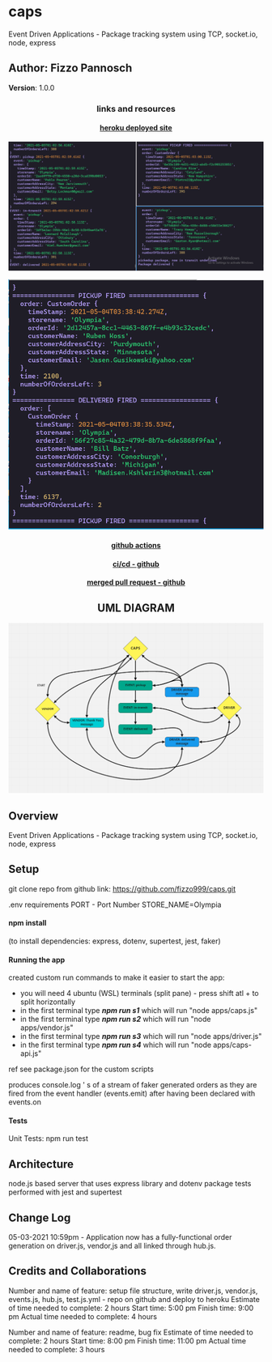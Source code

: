 # caps

Event Driven Applications - Package tracking system using TCP, socket.io, node, express

## Author: Fizzo Pannosch

**Version**: 1.0.0

<!-- (increment the patch/fix version number if you make more commits past your first submission) -->

### <center> links and resources </center>

#### <center> [heroku deployed site](https://fizzo-caps.herokuapp.com/) </center>

![console.log printout of app running](./assets/1929console-logs.PNG)

![console.log printout of app running](./assets/1870console-log.PNG)

<!-- ![console.log printout of app running](./assets/1871console-log.PNG) -->

#### <center> [github actions](https://github.com/fizzo999/caps/actions) </center>

#### <center> [ci/cd - github](https://github.com/fizzo999/caps/actions/runs/809042138) </center>

#### <center> [merged pull request - github](https://github.com/fizzo999/caps/pull/2) </center>

## <center> UML DIAGRAM </center>

<!-- ![web request response cycle diagram 001](./src/assets/1693signup-UMI.PNG) -->
<!-- ![web request response cycle diagram 002](./src/assets/1692signin-UMI.PNG) -->

![cap - project UML](./assets/1930UMI.PNG)

## Overview

Event Driven Applications - Package tracking system using TCP, socket.io, node, express

## Setup

git clone repo from github link:
https://github.com/fizzo999/caps.git

.env requirements
PORT - Port Number
STORE_NAME=Olympia

#### npm install

(to install dependencies: express, dotenv, supertest, jest, faker)

#### Running the app

created custom run commands to make it easier to start the app:

- you will need 4 ubuntu (WSL) terminals (split pane) - press shift atl + to split horizontally
- in the first terminal type **_npm run s1_** which will run "node apps/caps.js"
- in the first terminal type **_npm run s2_** which will run "node apps/vendor.js"
- in the first terminal type **_npm run s3_** which will run "node apps/driver.js"
- in the first terminal type **_npm run s4_** which will run "node apps/caps-api.js"

ref see package.json for the custom scripts

produces console.log ' s of a stream of faker generated orders as they are fired from the event handler (events.emit) after having been declared with events.on

#### Tests

Unit Tests: npm run test

## Architecture

node.js based server that uses express library and dotenv package
tests performed with jest and supertest

## Change Log

05-03-2021 10:59pm - Application now has a fully-functional order generation on driver.js, vendor,js and all linked through hub.js.

## Credits and Collaborations

Number and name of feature: setup file structure, write driver.js, vendor.js, events.js, hub.js, test.js.yml - repo on github and deploy to heroku
Estimate of time needed to complete: 2 hours
Start time: 5:00 pm
Finish time: 9:00 pm
Actual time needed to complete: 4 hours

Number and name of feature: readme, bug fix
Estimate of time needed to complete: 2 hours
Start time: 8:00 pm
Finish time: 11:00 pm
Actual time needed to complete: 3 hours

